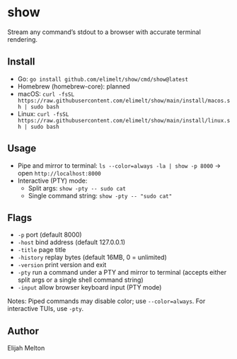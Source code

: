 # show

Stream any command’s stdout to a browser with accurate terminal rendering.

## Install
- Go: `go install github.com/elimelt/show/cmd/show@latest`
- Homebrew (homebrew-core): planned
- macOS: `curl -fsSL https://raw.githubusercontent.com/elimelt/show/main/install/macos.sh | sudo bash`
- Linux: `curl -fsSL https://raw.githubusercontent.com/elimelt/show/main/install/linux.sh | sudo bash`

## Usage
- Pipe and mirror to terminal: `ls --color=always -la | show -p 8000` → open `http://localhost:8000`
- Interactive (PTY) mode:
  - Split args: `show -pty -- sudo cat`
  - Single command string: `show -pty -- "sudo cat"`

## Flags
- `-p` port (default 8000)
- `-host` bind address (default 127.0.0.1)
- `-title` page title
- `-history` replay bytes (default 16MB, 0 = unlimited)
- `-version` print version and exit
- `-pty` run a command under a PTY and mirror to terminal (accepts either split args or a single shell command string)
- `-input` allow browser keyboard input (PTY mode)

Notes: Piped commands may disable color; use `--color=always`. For interactive TUIs, use `-pty`.

## Author
Elijah Melton
